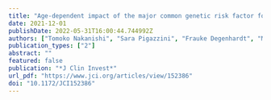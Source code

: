 ```yaml
---
title: "Age-dependent impact of the major common genetic risk factor for COVID-19 on severity and mortality"
date: 2021-12-01
publishDate: 2022-05-31T16:00:44.744992Z
authors: ["Tomoko Nakanishi", "Sara Pigazzini", "Frauke Degenhardt", "Mattia Cordioli", "Guillaume Butler-Laporte", "Douglas Maya-Miles", "Luis Bujanda", "Youssef Bouysran", "Mari E. K. Niemi", "Adriana Palom", "David Ellinghaus", "Atlas Khan", "Manuel Martínez-Bueno", "Selina Rolker", "Sara Amitrano", "Luisa Roade Tato", "Francesca Fava", "Christoph D. Spinner", "Daniele Prati", "David Bernardo", "Federico Garcia", "Gilles Darcis", "Israel Fernández-Cadenas", "Jan Cato Holter", "Jesus M. Banales", "Robert Frithiof", "Krzysztof Kiryluk", "Stefano Duga", "Rosanna Asselta", "Alexandre C. Pereira", "Manuel Romero-Gómez", "Beatriz Nafría-Jiménez", "Johannes R. Hov", "Isabelle Migeotte", "Alessandra Renieri", "Anna M. Planas", "Kerstin U. Ludwig", "Maria Buti", "Souad Rahmouni", "Marta E. Alarcón-Riquelme", "Eva C. Schulte", "Andre Franke", "Tom H. Karlsen", "Luca Valenti", "Hugo Zeberg", "J. Brent Richards", "Andrea Ganna"]
publication_types: ["2"]
abstract: ""
featured: false
publication: "*J Clin Invest*"
url_pdf: "https://www.jci.org/articles/view/152386"
doi: "10.1172/JCI152386"
---
```


